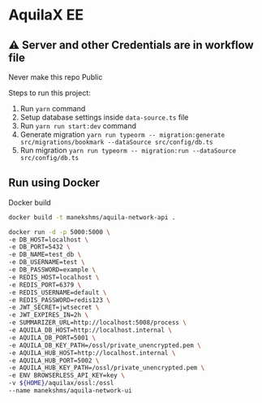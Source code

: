 # AquilaX EE

## ⚠️ Server and other Credentials are in workflow file
Never make this repo Public

Steps to run this project:

1. Run `yarn` command
2. Setup database settings inside `data-source.ts` file
3. Run `yarn run start:dev` command
4. Generate migration `yarn run typeorm -- migration:generate src/migrations/bookmark --dataSource src/config/db.ts`
5. Run migration `yarn run typeorm -- migration:run --dataSource src/config/db.ts`


## Run using Docker
Docker build
```bash
docker build -t manekshms/aquila-network-api .

docker run -d -p 5000:5000 \
-e DB_HOST=localhost \
-e DB_PORT=5432 \
-e DB_NAME=test_db \
-e DB_USERNAME=test \
-e DB_PASSWORD=example \
-e REDIS_HOST=localhost \
-e REDIS_PORT=6379 \
-e REDIS_USERNAME=default \
-e REDIS_PASSWORD=redis123 \
-e JWT_SECRET=jwtsecret \
-e JWT_EXPIRES_IN=2h \
-e SUMMARIZER_URL=http://localhost:5008/process \
-e AQUILA_DB_HOST=http://localhost.internal \
-e AQUILA_DB_PORT=5001 \
-e AQUILA_DB_KEY_PATH=/ossl/private_unencrypted.pem \
-e AQUILA_HUB_HOST=http://localhost.internal \
-e AQUILA_HUB_PORT=5002 \
-e AQUILA_HUB_KEY_PATH=/ossl/private_unencrypted.pem \
-e ENV BROWSERLESS_API_KEY=key \
-v ${HOME}/aquilax/ossl:/ossl
--name manekshms/aquila-network-ui
```

